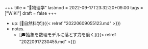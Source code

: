 +++
title = "📝物理学"
lastmod = 2022-09-17T23:32:20+09:00
tags = ["WIKI"]
draft = false
+++

-   up: [📁自然科学]({{< relref "20220609055123.md" >}})
-   notes.
    -   [🎓抽象を数理モデルに落とす力を磨く]({{< relref "20220917230455.md" >}})
